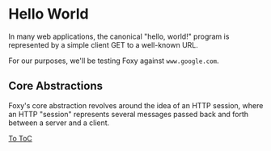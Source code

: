 # Hello World

In many web applications, the canonical "hello, world!" program is represented
by a simple client GET to a well-known URL.

For our purposes, we'll be testing Foxy against `www.google.com`.

## Core Abstractions

Foxy's core abstraction revolves around the idea of an HTTP session, where an
HTTP "session" represents several messages passed back and forth between a
server and a client.

[To ToC](./intro.md#Table-of-Contents)
